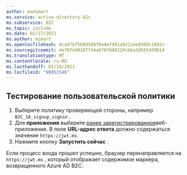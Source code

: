```yaml
---
author: msmimart
ms.service: active-directory-b2c
ms.subservice: B2C
ms.topic: include
ms.date: 01/27/2021
ms.author: mimart
ms.openlocfilehash: 4ca47bf5b99588fbe4efd91a9211ee0309c1892c
ms.sourcegitcommit: 4e70fd4028ff44a676f698229cb6a3d555439014
ms.translationtype: MT
ms.contentlocale: ru-RU
ms.lasthandoff: 01/28/2021
ms.locfileid: "98951546"
---
```

## <a name="test-your-custom-policy"></a>Тестирование пользовательской политики

1. Выберите политику проверяющей стороны, например `B2C_1A_signup_signin` .
1. Для **приложения** выберите [ранее зарегистрированное](../articles/active-directory-b2c/troubleshoot-custom-policies.md#troubleshoot-the-runtime)веб-приложение. В поле **URL-адрес ответа** должно содержаться значение `https://jwt.ms`.
1. Нажмите кнопку **Запустить сейчас** .

Если процесс входа прошел успешно, браузер перенаправляется на `https://jwt.ms` , который отображает содержимое маркера, возвращенного Azure AD B2C.


